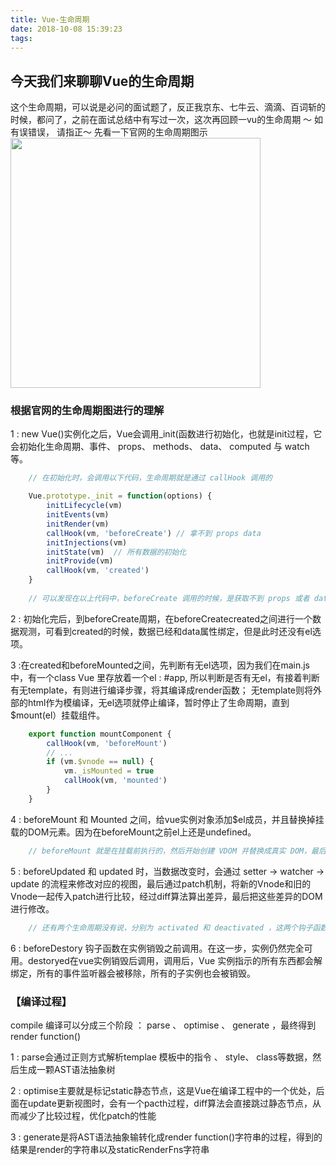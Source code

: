 ```yaml
---
title: Vue-生命周期
date: 2018-10-08 15:39:23
tags:
---
```

## 今天我们来聊聊Vue的生命周期
这个生命周期，可以说是必问的面试题了，反正我京东、七牛云、滴滴、百词斩的时候，都问了，之前在面试总结中有写过一次，这次再回顾一vu的生命周期 ～ 如有误错误， 请指正～ 先看一下官网的生命周期图示
<img src="https://cn.vuejs.org/images/lifecycle.png" width="400">

### 根据官网的生命周期图进行的理解
1 : new Vue()实例化之后，Vue会调用_init(函数进行初始化，也就是init过程，它会初始化生命周期、事件、 props、 methods、 data、 computed 与 watch 等。
```javascript
    // 在初始化时，会调用以下代码，生命周期就是通过 callHook 调用的

    Vue.prototype._init = function(options) {
        initLifecycle(vm)
        initEvents(vm)
        initRender(vm)
        callHook(vm, 'beforeCreate') // 拿不到 props data
        initInjections(vm) 
        initState(vm)  // 所有数据的初始化
        initProvide(vm)
        callHook(vm, 'created')
    }
    
    // 可以发现在以上代码中，beforeCreate 调用的时候，是获取不到 props 或者 data 中的数据的，因为这些数据的初始化都在 initState 中。
```
2 : 初始化完后，到beforeCreate周期，在beforeCreatecreated之间进行一个数据观测，可看到created的时候，数据已经和data属性绑定，但是此时还没有el选项。

3 :在created和beforeMounted之间，先判断有无el选项，因为我们在main.js中，有一个class Vue 里存放着一个el : #app, 所以判断是否有无el，有接着判断有无template，有则进行编译步骤，将其编译成render函数； 无template则将外部的html作为模编译，无el选项就停止编译，暂时停止了生命周期，直到 $mount(el）挂载组件。
```javascript
    export function mountComponent {
        callHook(vm, 'beforeMount')
        // ...
        if (vm.$vnode == null) {
            vm._isMounted = true
            callHook(vm, 'mounted')
        }
    }
```
4 : beforeMount 和 Mounted 之间，给vue实例对象添加$el成员，并且替换掉挂载的DOM元素。因为在beforeMount之前el上还是undefined。
```javascript
    // beforeMount 就是在挂载前执行的，然后开始创建 VDOM 并替换成真实 DOM，最后执行 mounted 钩子。这里会有个判断逻辑，如果是外部 new Vue({}) 的话，不会存在 $vnode ，所以直接执行 mounted 钩子了。如果有子组件的话，会递归挂载子组件，只有当所有子组件全部挂载完毕，才会执行根组件的挂载钩子。
```
5 : beforeUpdated 和 updated 时，当数据改变时，会通过 setter -> watcher -> update 的流程来修改对应的视图，最后通过patch机制，将新的Vnode和旧的Vnode一起传入patch进行比较，经过diff算法算出差异，最后把这些差异的DOM进行修改。
```javascript
    // 还有两个生命周期没有说，分别为 activated 和 deactivated ，这两个钩子函数是 keep-alive 组件独有的。用 keep-alive 包裹的组件在切换时不会进行销毁，而是缓存到内存中并执行 deactivated 钩子函数，命中缓存渲染后会执行 actived 钩子函数
```

6 : beforeDestory 钩子函数在实例销毁之前调用。在这一步，实例仍然完全可用。destoryed在vue实例销毁后调用，调用后，Vue 实例指示的所有东西都会解绑定，所有的事件监听器会被移除，所有的子实例也会被销毁。


### 【编译过程】

compile 编译可以分成三个阶段 ： parse 、 optimise 、 generate ，最终得到render function()

1 : parse会通过正则方式解析templae 模板中的指令 、 style、 class等数据，然后生成一颗AST语法抽象树

2 : optimise主要就是标记static静态节点，这是Vue在编译工程中的一个优处，后面在update更新视图时，会有一个pacth过程，diff算法会直接跳过静态节点，从而减少了比较过程，优化patch的性能

3 : generate是将AST语法抽象输转化成render function()字符串的过程，得到的结果是render的字符串以及staticRenderFns字符串

